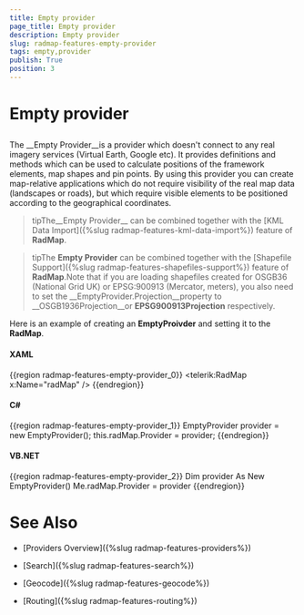 ```yaml
---
title: Empty provider
page_title: Empty provider
description: Empty provider
slug: radmap-features-empty-provider
tags: empty,provider
publish: True
position: 3
---
```


# Empty provider



## 

The __Empty Provider__is a provider which doesn't connect to any real imagery services (Virtual Earth, Google etc). It provides definitions and methods which can be used to calculate positions of the framework elements, map shapes and pin points. By using this provider you can create map-relative applications which do not require visibility of the real map data (landscapes or roads), but which require visible elements to be positioned according to the geographical coordinates.

>tipThe__Empty Provider__ can be combined together with the [KML Data Import]({%slug radmap-features-kml-data-import%}) feature of __RadMap__.

>tipThe __Empty Provider__ can be combined together with the [Shapefile Support]({%slug radmap-features-shapefiles-support%}) feature of __RadMap__.Note that if you are loading shapefiles created for OSGB36 (National Grid UK) or EPSG:900913 (Mercator, meters), you also need to set the __EmptyProvider.Projection__property to __OSGB1936Projection__or __EPSG900913Projection__ respectively.

Here is an example of creating an __EmptyProivder__ and setting it to the __RadMap__.

#### __XAML__

{{region radmap-features-empty-provider_0}}
	<telerik:RadMap x:Name="radMap" />
	{{endregion}}



#### __C#__

{{region radmap-features-empty-provider_1}}
	EmptyProvider provider = new EmptyProvider();
	this.radMap.Provider = provider;
	{{endregion}}



#### __VB.NET__

{{region radmap-features-empty-provider_2}}
	Dim provider As New EmptyProvider()
	Me.radMap.Provider = provider
	{{endregion}}



# See Also

 * [Providers Overview]({%slug radmap-features-providers%})

 * [Search]({%slug radmap-features-search%})

 * [Geocode]({%slug radmap-features-geocode%})

 * [Routing]({%slug radmap-features-routing%})
